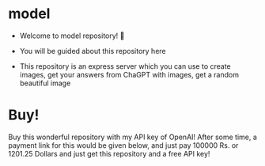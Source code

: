 # model

- Welcome to model repository! 🎉

- You will be guided about this repository here

- This repository is an express server which you can use to create images, get your answers from ChaGPT with images, get a random beautiful image

# Buy!

Buy this wonderful repository with my API key of OpenAI! After some time, a payment link for this would be given below, and just pay 100000 Rs. or 1201.25 Dollars and just get this repository and a free API key!
